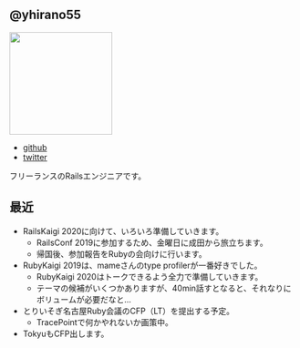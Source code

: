 ## @yhirano55

<img src="https://avatars2.githubusercontent.com/u/15371677?s=400&u=a3f0c9029580b73e2ad54ce933566fb7caa81660&v=4" width=180 />

- [github](https://github.com/yhirano55)
- [twitter](https://twitter.com/yoshi_hirano)

フリーランスのRailsエンジニアです。

## 最近

- RailsKaigi 2020に向けて、いろいろ準備していきます。
    - RailsConf 2019に参加するため、金曜日に成田から旅立ちます。
    - 帰国後、参加報告をRubyの会向けに行います。
- RubyKaigi 2019は、mameさんのtype profilerが一番好きでした。
    - RubyKaigi 2020はトークできるよう全力で準備していきます。
    - テーマの候補がいくつかありますが、40min話すとなると、それなりにボリュームが必要だなと...
- とりいそぎ名古屋Ruby会議のCFP（LT）を提出する予定。
  - TracePointで何かやれないか画策中。
- TokyuもCFP出します。
